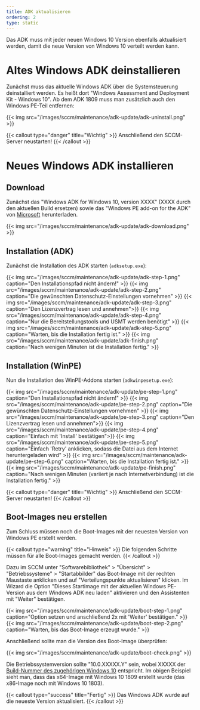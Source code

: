 ```yaml
---
title: ADK aktualisieren
ordering: 2
type: static
---
```


Das ADK muss mit jeder neuen Windows 10 Version ebenfalls aktualisiert werden, damit die neue Version von Windows 10 verteilt werden kann.

<!--more-->

# Altes Windows ADK deinstallieren

Zunächst muss das aktuelle Windows ADK über die Systemsteuerung deinstalliert werden. Es heißt dort "Windows Assessment and Deployment Kit - Windows 10". Ab dem ADK 1809 muss man zusätzlich auch den Windows PE-Teil entfernen:

{{< img src="/images/sccm/maintenance/adk-update/adk-uninstall.png" >}}

{{< callout type="danger" title="Wichtig" >}}
    Anschließend den SCCM-Server neustarten!
{{< /callout >}}

# Neues Windows ADK installieren

## Download

Zunächst das "Windows ADK for Windows 10, version XXXX" (XXXX durch den aktuellen Build ersetzen) sowie das "Windows PE add-on for the ADK" von [Microsoft](https://docs.microsoft.com/de-de/windows-hardware/get-started/adk-install) herunterladen.

{{< img src="/images/sccm/maintenance/adk-update/adk-download.png" >}}


## Installation (ADK)

Zunächst die Installation des ADK starten (`adksetup.exe`):

{{< img src="/images/sccm/maintenance/adk-update/adk-step-1.png" caption="Den Installationspfad nicht ändern!" >}}
{{< img src="/images/sccm/maintenance/adk-update/adk-step-2.png" caption="Die gewünschten Datenschutz-Einstellungen vornehmen" >}}
{{< img src="/images/sccm/maintenance/adk-update/adk-step-3.png" caption="Den Lizenzvertrag lesen und annehmen">}}
{{< img src="/images/sccm/maintenance/adk-update/adk-step-4.png" caption="Nur die Bereitstellungstools und USMT werden benötigt" >}}
{{< img src="/images/sccm/maintenance/adk-update/adk-step-5.png" caption="Warten, bis die Installation fertig ist." >}}
{{< img src="/images/sccm/maintenance/adk-update/adk-finish.png" caption="Nach wenigen Minuten ist die Installation fertig." >}}

## Installation (WinPE)

Nun die Installation des WinPE-Addons starten (`adkwinpesetup.exe`):

{{< img src="/images/sccm/maintenance/adk-update/pe-step-1.png" caption="Den Installationspfad nicht ändern!" >}}
{{< img src="/images/sccm/maintenance/adk-update/pe-step-2.png" caption="Die gewünschten Datenschutz-Einstellungen vornehmen" >}}
{{< img src="/images/sccm/maintenance/adk-update/pe-step-3.png" caption="Den Lizenzvertrag lesen und annehmen">}}
{{< img src="/images/sccm/maintenance/adk-update/pe-step-4.png" caption="Einfach mit 'Install' bestätigen">}}
{{< img src="/images/sccm/maintenance/adk-update/pe-step-5.png" caption="Einfach 'Retry' anklicken, sodass die Datei aus dem Internet heruntergeladen wird" >}}
{{< img src="/images/sccm/maintenance/adk-update/pe-step-6.png" caption="Warten, bis die Installation fertig ist." >}}
{{< img src="/images/sccm/maintenance/adk-update/pe-finish.png" caption="Nach wenigen Minuten (variiert je nach Internetverbindung) ist die Installation fertig." >}}

{{< callout type="danger" title="Wichtig" >}}
    Anschließend den SCCM-Server neustarten!
{{< /callout >}}

## Boot-Images neu erstellen

Zum Schluss müssen noch die Boot-Images mit der neuesten Version von Windows PE erstellt werden. 

{{< callout type="warning" title="Hinweis" >}}
    Die folgenden Schritte müssen für alle Boot-Images gemacht werden.
{{< /callout >}}

Dazu im SCCM unter "Softwarebibliothek" > "Übersicht" > "Betriebssysteme" > "Startabbilder" das Boot-Image mit der rechten Maustaste anklicken und auf "Verteilungspunkte aktualisieren" klicken. Im Wizard die Option "Dieses Startimage mit der aktuellen Windows PE-Version aus dem Windows ADK neu laden" aktivieren und den Assistenten mit "Weiter" bestätigen.

{{< img src="/images/sccm/maintenance/adk-update/boot-step-1.png" caption="Option setzen und anschließend 2x mit 'Weiter' bestätigen." >}}
{{< img src="/images/sccm/maintenance/adk-update/boot-step-2.png" caption="Warten, bis das Boot-Image erzeugt wurde." >}}

Anschließend sollte man die Version des Boot-Image überprüfen:

{{< img src="/images/sccm/maintenance/adk-update/boot-check.png" >}}

Die Betriebssystemversion sollte "10.0.XXXXX.Y" sein, wobei XXXXX der [Build-Nummer des zugehörigen Windows 10](https://www.microsoft.com/de-de/itpro/windows-10/release-information) entspricht. Im obigen Beispiel sieht man, dass das x64-Image mit Windows 10 1809 erstellt wurde (das x86-Image noch mit Windows 10 1803).

{{< callout type="success" title="Fertig" >}}
    Das Windows ADK wurde auf die neueste Version aktualisiert.
{{< /callout >}}